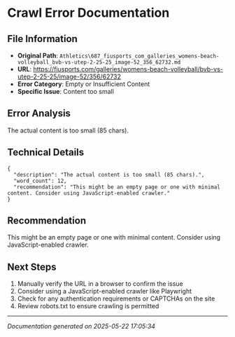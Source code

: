 # Crawl Error Documentation

## File Information
- **Original Path**: `Athletics\687_fiusports_com_galleries_womens-beach-volleyball_bvb-vs-utep-2-25-25_image-52_356_62732.md`
- **URL**: https://fiusports.com/galleries/womens-beach-volleyball/bvb-vs-utep-2-25-25/image-52/356/62732
- **Error Category**: Empty or Insufficient Content
- **Specific Issue**: Content too small

## Error Analysis
The actual content is too small (85 chars).

## Technical Details
```
{
  "description": "The actual content is too small (85 chars).",
  "word_count": 12,
  "recommendation": "This might be an empty page or one with minimal content. Consider using JavaScript-enabled crawler."
}
```

## Recommendation
This might be an empty page or one with minimal content. Consider using JavaScript-enabled crawler.

## Next Steps
1. Manually verify the URL in a browser to confirm the issue
2. Consider using a JavaScript-enabled crawler like Playwright
3. Check for any authentication requirements or CAPTCHAs on the site
4. Review robots.txt to ensure crawling is permitted

---
*Documentation generated on 2025-05-22 17:05:34*
